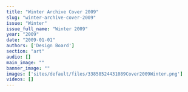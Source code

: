```yaml
---
title: "Winter Archive Cover 2009"
slug: "winter-archive-cover-2009"
issue: "Winter"
issue_full_name: "Winter 2009"
year: "2009"
date: "2009-01-01"
authors: ['Design Board']
section: "art"
audio: []
main_image: ""
banner_image: ""
images: ['sites/default/files/33858524431089Cover2009Winter.png']
videos: []
---
```

